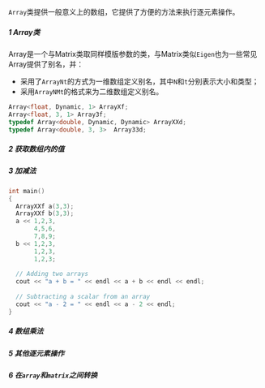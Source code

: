 `Array`类提供一般意义上的数组，它提供了方便的方法来执行逐元素操作。



##### 1 Array类

Array是一个与Matrix类取同样模版参数的类，与Matrix类似`Eigen`也为一些常见Array提供了别名，并：

- 采用了`ArrayNt`的方式为一维数组定义别名，其中`N`和`t`分别表示大小和类型；
- 采用`ArrayNMt`的格式来为二维数组定义别名。

```cpp
Array<float, Dynamic, 1> ArrayXf;
Array<float, 3, 1> Array3f;
typedef Array<double, Dynamic, Dynamic> ArrayXXd;
typedef Array<double, 3, 3>  Array33d;
```



##### 2 获取数组内的值



##### 3 加减法

```cpp
int main()
{
  ArrayXXf a(3,3);
  ArrayXXf b(3,3);
  a << 1,2,3,
       4,5,6,
       7,8,9;
  b << 1,2,3,
       1,2,3,
       1,2,3;
       
  // Adding two arrays
  cout << "a + b = " << endl << a + b << endl << endl;
 
  // Subtracting a scalar from an array
  cout << "a - 2 = " << endl << a - 2 << endl;
}
```



##### 4 数组乘法



##### 5 其他逐元素操作



##### 6 在`array`和`matrix`之间转换

